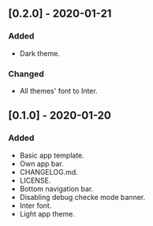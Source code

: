 ## [0.2.0] - 2020-01-21
### Added
- Dark theme.

### Changed
- All themes' font to Inter.

## [0.1.0] - 2020-01-20
### Added
- Basic app template.
- Own app bar.
- CHANGELOG.md.
- LICENSE.
- Bottom navigation bar.
- Disabling debug checke mode banner.
- Inter font.
- Light app theme.